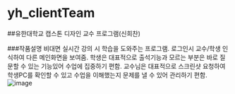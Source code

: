 # yh_clientTeam
##유한대학교 캡스톤 디자인 교수 프로그램(신희찬)

###작품설명
비대면 실시간 강의 시 학습을 도와주는 프로그램. 
로그인시 교수/학생 인식하여 다른 메인화면을 보여줌.
학생은 대표적으로 출석기능과 모르는 부분은 바로 질문할 수 있는 기능있어 수업에 집중하기 편함.
교수님은 대표적으로 스크린샷 요청하여 학생PC를 확인할 수 있고 수업을 이해했는지 문제를 낼 수 있어 관리하기 편함.
![image](https://user-images.githubusercontent.com/90231631/144562037-e0360c11-ef37-42fd-b601-eb57adc7f2fe.png)
